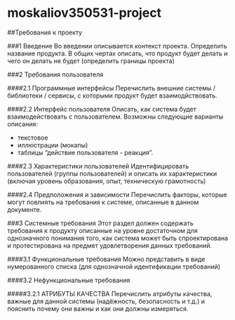 # moskaliov350531-project

##Требования к проекту

###1 Введение
Во введении описывается контекст проекта. Определить название продукта. В общих чертах описать, что продукт будет делать и чего он делать не будет (определить границы проекта)

###2 Требования пользователя

####2.1 Программные интерфейсы
Перечислить внешние системы / библиотеки / сервисы, с которыми продукт будет взаимодйствовать.

####2.2 Интерфейс пользователя
Описать, как система будет взаимодействовать с пользователем. Возможны следующие варианты описания:
-	текстовое
-	иллюстрации (мокапы)
-	таблицы “действие пользователя - реакция”.

####2.3 Характеристики пользователей
Идентифицировать пользователей (группы пользователей) и описать их характеристики (включая уровень образования, опыт, техническую грамотность)

####2.4 Предположения и зависимости
Перечислить факторы, которые могут повлиять на требования к системе, описанные в данном документе.

###3 Системные требования
Этот раздел должен содержать требования к продукту описанные на уровне достаточном для однозначного понимания того, как система может быть спроектирована и протестирована на предмет удовлетворения данных требований.

####3.1 Функциональные требования
Можно представить в виде нумерованного списка (для однозначной идентификации требований)

####3.2 Нефункциональные требования

#####3.2.1 АТРИБУТЫ КАЧЕСТВА
Перечислить атрибуты качества, важные для данной системы (надёжность, безопасность и т.д.) и пояснить почему они важны и как они должны измеряться.

